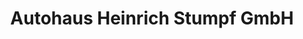 ---
title: "Autohaus Heinrich Stumpf GmbH"
url: /heppenheim/autohaus-heinrich-stumpf-gmbh/
shop: Autohaus
---